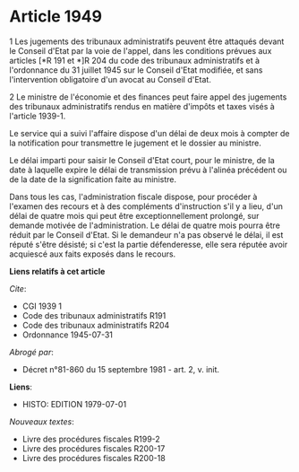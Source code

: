 # Article 1949

1 Les jugements des tribunaux administratifs peuvent être attaqués devant le Conseil d'Etat par la voie de l'appel, dans les
conditions prévues aux articles [*R 191 et *]R 204 du code des tribunaux administratifs et à l'ordonnance du 31 juillet 1945
sur le Conseil d'Etat modifiée, et sans l'intervention obligatoire d'un avocat au Conseil d'Etat.

2 Le ministre de l'économie et des finances peut faire appel des jugements des tribunaux administratifs rendus en matière
d'impôts et taxes visés à l'article 1939-1.

Le service qui a suivi l'affaire dispose d'un délai de deux mois à compter de la notification pour transmettre le jugement et
le dossier au ministre.

Le délai imparti pour saisir le Conseil d'Etat court, pour le ministre, de la date à laquelle expire le délai de transmission
prévu à l'alinéa précédent ou de la date de la signification faite au ministre.

Dans tous les cas, l'administration fiscale dispose, pour procéder à l'examen des recours et à des compléments d'instruction
s'il y a lieu, d'un délai de quatre mois qui peut être exceptionnellement prolongé, sur demande motivée de l'administration.
Le délai de quatre mois pourra être réduit par le Conseil d'Etat. Si le demandeur n'a pas observé le délai, il est réputé
s'être désisté; si c'est la partie défenderesse, elle sera réputée avoir acquiescé aux faits exposés dans le recours.

**Liens relatifs à cet article**

_Cite_:

  - CGI 1939 1
  - Code des tribunaux administratifs R191
  - Code des tribunaux administratifs R204
  - Ordonnance 1945-07-31

_Abrogé par_:

  - Décret n°81-860 du 15 septembre 1981 - art. 2, v. init.

**Liens**:

  - HISTO: EDITION 1979-07-01

_Nouveaux textes_:

  - Livre des procédures fiscales R199-2
  - Livre des procédures fiscales R200-17
  - Livre des procédures fiscales R200-18
